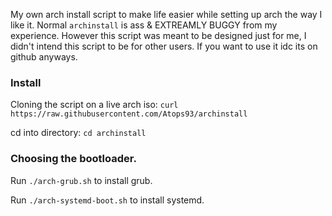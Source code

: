 My own arch install script to make life easier while setting up arch the way I like it. Normal `archinstall` is ass & EXTREAMLY BUGGY from my experience. However this script was meant to be designed just for me, I didn't intend this script to be for other users. If you want to use it idc its on github anyways.

### Install
Cloning the script on a live arch iso: `curl https://raw.githubusercontent.com/Atops93/archinstall`

cd into directory:
`cd archinstall`

### Choosing the bootloader.
Run `./arch-grub.sh` to install grub.

Run `./arch-systemd-boot.sh` to install systemd.
